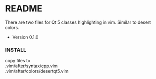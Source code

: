 # README #

There are two files for Qt 5 classes highlighting in vim. Similar to desert colors.

* Version 0.1.0

### INSTALL ###

copy files to  
.vim/after/syntax/cpp.vim  
.vim/after/colors/desertqt5.vim  